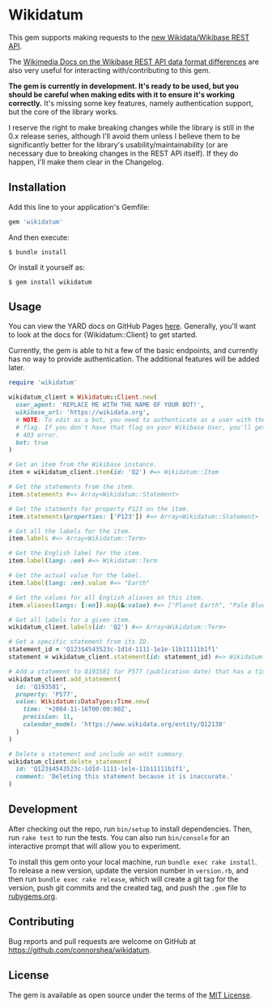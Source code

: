 # Wikidatum

This gem supports making requests to the [new Wikidata/Wikibase REST API](https://doc.wikimedia.org/Wikibase/master/js/rest-api/).

The [Wikimedia Docs on the Wikibase REST API data format differences](https://doc.wikimedia.org/Wikibase/master/php/rest_data_format_differences.html) are also very useful for interacting with/contributing to this gem.

**The gem is currently in development. It's ready to be used, but you should be careful when making edits with it to ensure it's working correctly.** It's missing some key features, namely authentication support, but the core of the library works.

I reserve the right to make breaking changes while the library is still in the 0.x release series, although I'll avoid them unless I believe them to be significantly better for the library's usability/maintainability (or are necessary due to breaking changes in the REST API itself). If they do happen, I'll make them clear in the Changelog.

## Installation

Add this line to your application's Gemfile:

```ruby
gem 'wikidatum'
```

And then execute:

    $ bundle install

Or install it yourself as:

    $ gem install wikidatum

## Usage

You can view the YARD docs on GitHub Pages [here](https://connorshea.github.io/wikidatum/index.html). Generally, you'll want to look at the docs for {Wikidatum::Client} to get started.

Currently, the gem is able to hit a few of the basic endpoints, and currently has no way to provide authentication. The additional features will be added later.

```ruby
require 'wikidatum'

wikidatum_client = Wikidatum::Client.new(
  user_agent: 'REPLACE ME WITH THE NAME OF YOUR BOT!',
  wikibase_url: 'https://wikidata.org',
  # NOTE: To edit as a bot, you need to authenticate as a user with the Bot
  # flag. If you don't have that flag on your Wikibase User, you'll get a
  # 403 error.
  bot: true
)

# Get an item from the Wikibase instance.
item = wikidatum_client.item(id: 'Q2') #=> Wikidatum::Item

# Get the statements from the item.
item.statements #=> Array<Wikidatum::Statement>

# Get the statments for property P123 on the item.
item.statements(properties: ['P123']) #=> Array<Wikidatum::Statement>

# Get all the labels for the item.
item.labels #=> Array<Wikidatum::Term>

# Get the English label for the item.
item.label(lang: :en) #=> Wikidatum::Term

# Get the actual value for the label.
item.label(lang: :en).value #=> "Earth"

# Get the values for all English aliases on this item.
item.aliases(langs: [:en]).map(&:value) #=> ["Planet Earth", "Pale Blue Dot"]

# Get all labels for a given item.
wikidatum_client.labels(id: 'Q2') #=> Array<Wikidatum::Term>

# Get a specific statement from its ID.
statement_id = 'Q123$4543523c-1d1d-1111-1e1e-11b11111b1f1'
statement = wikidatum_client.statement(id: statement_id) #=> Wikidatum::Statement

# Add a statement to Q193581 for P577 (publication date) that has a time value of November 16, 2004.
wikidatum_client.add_statement(
  id: 'Q193581',
  property: 'P577',
  value: Wikidatum::DataType::Time.new(
    time: '+2004-11-16T00:00:00Z',
    precision: 11,
    calendar_model: 'https://www.wikidata.org/entity/Q12138'
  )
)

# Delete a statement and include an edit summary.
wikidatum_client.delete_statement(
  id: 'Q123$4543523c-1d1d-1111-1e1e-11b11111b1f1',
  comment: 'Deleting this statement because it is inaccurate.'
)
```

## Development

After checking out the repo, run `bin/setup` to install dependencies. Then, run `rake test` to run the tests. You can also run `bin/console` for an interactive prompt that will allow you to experiment.

To install this gem onto your local machine, run `bundle exec rake install`. To release a new version, update the version number in `version.rb`, and then run `bundle exec rake release`, which will create a git tag for the version, push git commits and the created tag, and push the `.gem` file to [rubygems.org](https://rubygems.org).

## Contributing

Bug reports and pull requests are welcome on GitHub at https://github.com/connorshea/wikidatum.

## License

The gem is available as open source under the terms of the [MIT License](https://opensource.org/licenses/MIT).

